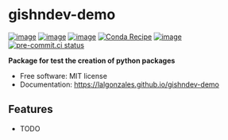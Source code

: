 # gishndev-demo


[![image](https://img.shields.io/pypi/v/gishndev-demo.svg)](https://pypi.python.org/pypi/gishndev-demo)
[![image](https://static.pepy.tech/badge/gishndev-demo)](https://pepy.tech/project/geemap)
[![image](https://img.shields.io/conda/vn/conda-forge/gishndev-demo.svg)](https://anaconda.org/conda-forge/gishndev-demo)
[![Conda Recipe](https://img.shields.io/conda/vn/conda-forge/gishndev-demo.svg)](https://anaconda.org/conda-forge/gishndev-demo)
[![image](https://img.shields.io/badge/License-MIT-yellow.svg)](https://opensource.org/licenses/MIT)
[![pre-commit.ci status](https://results.pre-commit.ci/badge/github/gee-community/gishndev-demo/main.svg)](https://results.pre-commit.ci/latest/github/gee-community/gishndev-demo/main)



**Package for test the creation of python packages**


-   Free software: MIT license
-   Documentation: https://lalgonzales.github.io/gishndev-demo
    

## Features

-   TODO
